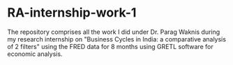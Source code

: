# RA-internship-work-1
The repository comprises all the work I did under Dr. Parag Waknis during my research internship on "Business Cycles in India: a comparative analysis of 2 filters" using the FRED data for 8 months using GRETL software for economic analysis.

